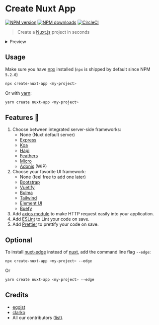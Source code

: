 # Create Nuxt App

[![NPM version](https://img.shields.io/npm/v/create-nuxt-app.svg?style=flat)](https://npmjs.com/package/create-nuxt-app)
[![NPM downloads](https://img.shields.io/npm/dm/create-nuxt-app.svg?style=flat)](https://npmjs.com/package/create-nuxt-app)
[![CircleCI](https://img.shields.io/circleci/project/github/nuxt/create-nuxt-app/master.svg?style=flat)](https://circleci.com/gh/nuxt/create-nuxt-app/master)

> Create a [Nuxt.js](https://github.com/nuxt/nuxt.js) project in seconds

<details><summary>Preview</summary>

![preview](https://ooo.0o0.ooo/2017/08/05/5984b16ed9749.gif)
</details>

## Usage

Make sure you have [npx](https://www.npmjs.com/package/npx) installed (`npx` is shipped by default since NPM `5.2.0`)

```bash
npx create-nuxt-app <my-project>
```

Or with [yarn](https://yarnpkg.com/en/):

```bash
yarn create nuxt-app <my-project>
```

## Features :tada:

1. Choose between integrated server-side frameworks:
    - None (Nuxt default server)
    - [Express](https://github.com/expressjs/express)
    - [Koa](https://github.com/koajs/koa)
    - [Hapi](https://github.com/hapijs/hapi)
    - [Feathers](https://github.com/feathersjs/feathers)
    - [Micro](https://github.com/zeit/micro)
    - [Adonis](https://github.com/adonisjs/adonis-framework) (WIP)
2. Choose your favorite UI framework:
    - None (feel free to add one later)
    - [Bootstrap](https://github.com/bootstrap-vue/bootstrap-vue)
    - [Vuetify](https://github.com/vuetifyjs/vuetify)
    - [Bulma](https://github.com/jgthms/bulma)
    - [Tailwind](https://github.com/tailwindcss/tailwindcss)
    - [Element UI](https://github.com/ElemeFE/element)
    - [Buefy](https://buefy.github.io)
3. Add [axios module](https://github.com/nuxt-community/axios-module) to make HTTP request easily into your application.
4. Add [ESLint](https://eslint.org/) to Lint your code on save.
5. Add [Prettier](https://prettier.io/) to prettify your code on save.

## Optional

To install [nuxt-edge](https://www.npmjs.com/package/nuxt-edge) instead of [nuxt](https://www.npmjs.com/package/nuxt), add the command line flag `--edge`:

```bash
npx create-nuxt-app <my-project> --edge
```

Or

```bash
yarn create nuxt-app <my-project> --edge
```

## Credits

- [egoist](https://github.com/egoist)
- [clarko](https://github.com/clarkdo)
- All our contributors ([list](https://github.com/nuxt/create-nuxt-app/contributors)).
